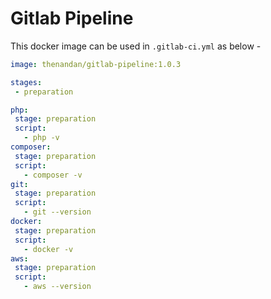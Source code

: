 # Gitlab Pipeline
 This docker image can be used in ```.gitlab-ci.yml``` as below - 
 ```yaml
image: thenandan/gitlab-pipeline:1.0.3

stages:
  - preparation

php:
  stage: preparation
  script:
    - php -v
composer:
  stage: preparation
  script:
    - composer -v
git:
  stage: preparation
  script:
    - git --version
docker:
  stage: preparation
  script:
    - docker -v
aws:
  stage: preparation
  script:
    - aws --version

```
